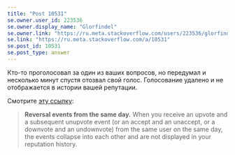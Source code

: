 ```yaml
---
title: "Post 10531"
se.owner.user_id: 223536
se.owner.display_name: "Glorfindel"
se.owner.link: "https://ru.meta.stackoverflow.com/users/223536/glorfindel"
se.link: "https://ru.meta.stackoverflow.com/a/10531"
se.post_id: 10531
se.post_type: answer
---
```

<p>Кто-то проголосовал за один из ваших вопросов, но передумал и несколько минут спустя отозвал свой голос. Голосование удалено и не отображается в истории вашей репутации.</p>
<p>Смотрите <a href="https://meta.stackexchange.com/a/139615/295232">эту ссылку</a>:</p>
<blockquote>
<p><strong>Reversal events from the same day.</strong> When you receive an upvote and a subsequent unupvote event (or an accept and an unaccept, or a downvote and an undownvote) from the same user on the same day, the events collapse into each other and are not displayed in your reputation history.</p>
</blockquote>
